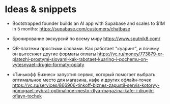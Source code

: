 # Ideas & snippets

- Bootstrapped founder builds an AI app with Supabase and scales to $1M in 5 months: <https://supabase.com/customers/chatbase>

- Бронирование экскурсий по всему миру <https://www.sputnik8.com/>

- QR-платежи простыми словами. Как работает "куаринг", и почему он вытесняет другие форматы оплаты <https://vc.ru/money/773879-qr-platezhi-prostymi-slovami-kak-rabotaet-kuaring-i-pochemu-on-vytesnyaet-drugie-formaty-oplaty>

- «Тинькофф Бизнес» запустил сервис, который помогает выбрать оптимальное место для магазина, кафе и других офлайн-точек <https://vc.ru/services/866906-tinkoff-biznes-zapustil-servis-kotoryy-pomogaet-vybrat-optimalnoe-mesto-dlya-magazina-kafe-i-drugih-oflayn-tochek>
